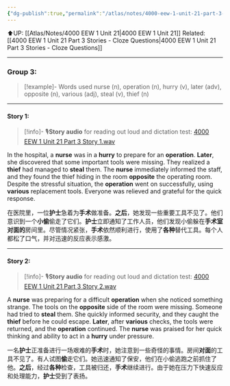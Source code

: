 ```yaml
---
{"dg-publish":true,"permalink":"/atlas/notes/4000-eew-1-unit-21-part-3-stories/","noteIcon":""}
---
```


⬆️UP: [[Atlas/Notes/4000 EEW 1 Unit 21\|4000 EEW 1 Unit 21]]
Related: [[4000 EEW 1 Unit 21 Part 3 Stories - Cloze Questions\|4000 EEW 1 Unit 21 Part 3 Stories - Cloze Questions]]

---


### Group 3:

> [!example]- Words used
> nurse (n), operation (n), hurry (v), later (adv), opposite (n), various (adj), steal (v), thief (n)

---
#### Story 1:

> [!info]- 🎙️**Story audio** for reading out loud and dictation test: [4000 EEW 1 Unit 21 Part 3 Story 1.wav](https://drive.google.com/file/d/1732RI41Ai3pCXKBrrXLBqKkY6agON_W2/view?usp=drive_link)

In the hospital, a **nurse** was in a **hurry** to prepare for an **operation**. **Later**, she discovered that some important tools were missing. They realized a **thief** had managed to **steal** them. The **nurse** immediately informed the staff, and they found the thief hiding in the room **opposite** the operating room. Despite the stressful situation, the **operation** went on successfully, using **various** replacement tools. Everyone was relieved and grateful for the quick response.

在医院里，一位**护士**急着为**手术**做准备。**之后**，她发现一些重要工具不见了。他们意识到一个**小偷**偷走了它们。**护士**立即通知了工作人员，他们发现小偷躲在**手术室对面的**房间里。尽管情况紧张，**手术**依然顺利进行，使用了**各种**替代工具。每个人都松了口气，并对迅速的反应表示感激。

---
#### Story 2:

> [!info]- 🎙️**Story audio** for reading out loud and dictation test: [4000 EEW 1 Unit 21 Part 3 Story 2.wav](https://drive.google.com/file/d/1Jzlskc5EFswTCH6VhIQLD1BI8EB3VOB-/view?usp=drive_link)

A **nurse** was preparing for a difficult **operation** when she noticed something strange. The tools on the **opposite** side of the room were missing. Someone had tried to **steal** them. She quickly informed security, and they caught the **thief** before he could escape. **Later**, after **various** checks, the tools were returned, and the **operation** continued. The **nurse** was praised for her quick thinking and ability to act in a **hurry** under pressure.

一名**护士**正准备进行一场艰难的**手术**时，她注意到一些奇怪的事情。房间**对面**的工具不见了。有人试图**偷**走它们。她迅速通知了保安，他们在小偷逃跑之前抓住了他。**之后**，经过**各种**检查，工具被归还，**手术**继续进行。由于她在压力下快速反应和处理能力，**护士**受到了表扬。
